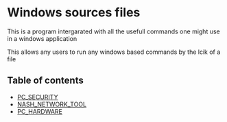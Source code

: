 # Windows sources files 

This is a program intergarated with all the usefull commands one might use in a windows application 

This allows any users to run any windows based commands by the lcik of a file 

## Table of contents 

- [PC_SECURITY](PC_SECURITY.md)
- [NASH_NETWORK_TOOL](NASH_NETWORK_TOOL.md)
- [PC_HARDWARE](PC_HARDWARE.md)
